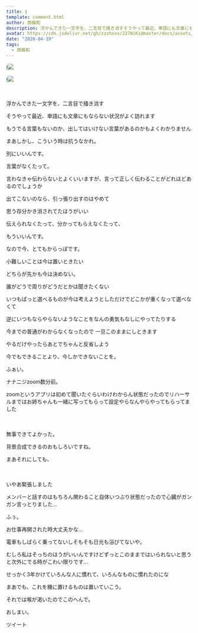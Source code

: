 ```yaml
---
title: ❙
template: comment.html
author: 西條和
description: 浮かんできた一文字を、二言目で掻き消すそうやって最近、単語にも文章にもならない状況がよく訪れます...
avatar: https://cdn.jsdelivr.net/gh/zzzhxxx/227WiKi@master/docs/assets/photo/avatar/nagomi.jpg
date: "2020-04-19"
tags:
  - 西條和
---
```


!![](https://cdn.jsdelivr.net/gh/227WiKi/227WiKi-image@master/blog-image/nagomi-2020-04-19_1.jpg)

!![](https://cdn.jsdelivr.net/gh/227WiKi/227WiKi-image@master/blog-image/nagomi-2020-04-19_2.jpg)



  ﻿























浮かんできた一文字を、二言目で掻き消す












そうやって最近、単語にも文章にもならない状況がよく訪れます













もうでる言葉もないのか、出してはいけない言葉があるのかもよくわかりません







まあしかし、こういう時は抗うなかれ。















別にいいんです。






言葉がなくたって。















言わなきゃ伝わらないとよくいいますが、言って正しく伝わることがどれほどあるのでしょうか













出てこないのなら、引っ張り出すのはやめて


思う存分かき消されてたほうがいい














伝えられなくたって、分かってもらえなくたって、



もういいんです。





















なので今、とてもからっぽです。












小難しいことは今は置いときたい









どちらが先かも今は決めない。













誰がどうで周りがどうだとかは聞きたくない















いつもぱっと選べるものが今は考えようとしただけでどこかが重くなって選べなくて








逆にいつもならやらないようなことをなんの勇気もなしにやってたりする
















今までの普通がわからなくなったので
一旦このままにしときます









やるだけやったらあとでちゃんと反省しよう

















今でもできることより、今しかできないことを。
















ふぁい。











ナナニジzoom数分前。











zoomというアプリは初めて聞いたぐらいわけわからん状態だったのでリハーサルまではお姉ちゃんも一緒に写ってもらって設定やらなんやらやってもらってました




　


無事できてよかった。







背景合成できるのおもしろいですね。








まあそれにしても、


　








いやあ緊張しました













メンバーと話すのはもちろん関わること自体いつぶり状態だったので心臓がガンガン言っとりました…









ふぅ。



お仕事再開された時大丈夫かな…










電車もしばらく乗ってないしそもそも日光も浴びてないや。











むしろ私はそっちのほうがいいんですけどずっとこのままではいられないと思うと次外にでる時がこわい限りです…









せっかく3年かけていろんな人に慣れて、いろんなものに慣れたのにな

















まあでも、これを機に置けるものは置いていこう。

























それでは喉が渇いたのでこのへんで。























おしまい。


ツイート



